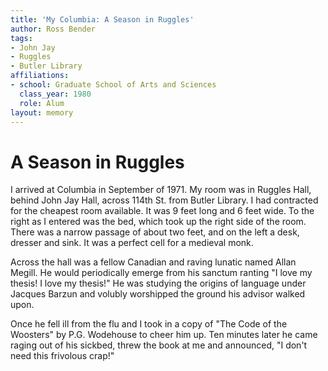 ```yaml
---
title: 'My Columbia: A Season in Ruggles'
author: Ross Bender
tags:
- John Jay
- Ruggles
- Butler Library
affiliations:
- school: Graduate School of Arts and Sciences
  class_year: 1980
  role: Alum
layout: memory
---
```


# A Season in Ruggles

I arrived at Columbia in September of 1971. My room was in Ruggles Hall, behind John Jay Hall, across 114th St. from Butler Library. I had contracted for the cheapest room available. It was 9 feet long and 6 feet wide. To the right as I entered was the bed, which took up the right side of the room. There was a narrow passage of about two feet, and on the left a desk, dresser and sink. It was a perfect cell for a medieval monk.

Across the hall was a fellow Canadian and raving lunatic named Allan Megill. He would periodically emerge from his sanctum ranting "I love my thesis! I love my thesis!" He was studying the origins of language under Jacques Barzun and volubly worshipped the ground his advisor walked upon.

Once he fell ill from the flu and I took in a copy of "The Code of the Woosters" by P.G. Wodehouse to cheer him up. Ten minutes later he came raging out of his sickbed, threw the book at me and announced, "I don't need this frivolous crap!"
